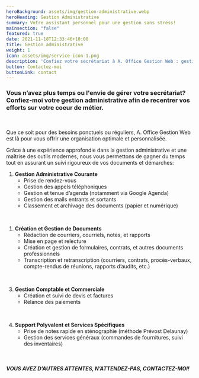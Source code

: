 ```yaml
---
heroBackground: assets/img/gestion-administrative.webp
heroHeading: Gestion Administrative
summary: Votre assistant personnel pour une gestion sans stress!
mainsection: "false"
featured: true
date: 2021-11-18T12:33:46+10:00
title: Gestion administrative
weight: 1
icon: assets/img/service-icon-1.png
description: 'Confiez votre secrétariat à A. Office Gestion Web : gestion administrative personnalisée, gain de temps et efficacité pour vous recentrer sur l’essentiel!'
button: Contactez-moi
buttonLink: contact
---
```

### Vous n’avez plus temps ou l'envie de gérer votre secrétariat? Confiez-moi votre gestion administrative afin de recentrer vos efforts sur votre coeur de métier.

<br>

Que ce soit pour des besoins ponctuels ou réguliers, A. Office Gestion Web est là pour vous offrir une organisation optimale et personnalisée. 

Grâce à une expérience approfondie dans la gestion administrative et une maîtrise des outils modernes, nous vous permettons de gagner du temps tout en assurant un suivi rigoureux de vos documents et démarches:

1. **Gestion Administrative Courante**
      - Prise de rendez-vous
      - Gestion des appels téléphoniques
      - Gestion et tenue d’agenda (notamment via Google Agenda)
      - Gestion des mails entrants et sortants
      - Classement et archivage des documents (papier et numérique)

<br>

1. **Création et Gestion de Documents**
      - Rédaction de courriers, courriels, notes, et rapports
      - Mise en page et relecture
      - Création et gestion de formulaires, contrats, et autres documents professionnels
      - Transcription et retranscription (courriers, contrats, procès-verbaux, compte-rendus de réunions, rapports d’audits, etc.)

<br>

3. **Gestion Comptable et Commerciale**
      - Création et suivi de devis et factures
      - Relance des paiements

<br>

4. **Support Polyvalent et Services Spécifiques**
      - Prise de notes rapide en sténographie (méthode Prévost Delaunay)
      - Gestion des services généraux (commandes de fournitures, suivi des inventaires)

<br>

##### VOUS AVEZ D’AUTRES ATTENTES, N’ATTENDEZ-PAS, CONTACTEZ-MOI!

<br>